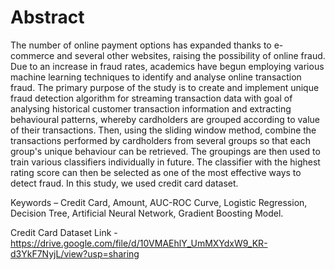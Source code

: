 # Abstract

The number of online payment options has expanded thanks to e-commerce and several other websites, raising the possibility of online fraud. Due to an increase in fraud rates, academics have begun employing various machine learning techniques to identify and analyse online transaction fraud. The primary purpose of the study is to create and implement unique fraud detection algorithm for streaming transaction data with goal of analysing historical customer transaction information and extracting behavioural patterns, whereby cardholders are grouped according to value of their transactions. Then, using the sliding window method, combine the transactions performed by cardholders from several groups so that each group's unique behaviour can be retrieved. The groupings are then used to train various classifiers individually in future. The classifier with the highest rating score can then be selected as one of the most effective ways to detect fraud. In this study, we used credit card dataset.

Keywords – Credit Card, Amount, AUC-ROC Curve, Logistic Regression, Decision Tree, Artificial Neural Network, Gradient Boosting Model.

Credit Card Dataset Link - https://drive.google.com/file/d/10VMAEhlY_UmMXYdxW9_KR-d3YkF7NyjL/view?usp=sharing
